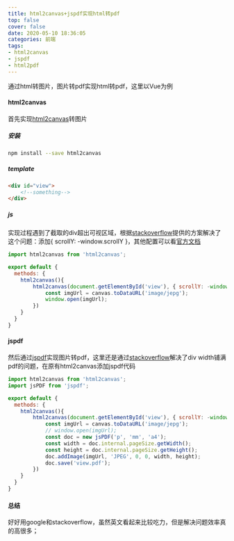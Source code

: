 ```yaml
---
title: html2canvas+jspdf实现html转pdf
top: false
cover: false
date: 2020-05-10 18:36:05
categories: 前端
tags: 
- html2canvas
- jspdf
- html2pdf
---
```

通过html转图片，图片转pdf实现html转pdf，这里以Vue为例
#### html2canvas
首先实现[html2canvas](https://html2canvas.hertzen.com/)转图片
##### 安装
```bash
npm install --save html2canvas
```
##### template
```html
<div id="view">
    <!--something-->
</div>
```
##### js
实现过程遇到了截取的div超出可视区域，根据[stackoverflow](https://stackoverflow.com/questions/36213275/html2canvas-does-not-render-full-div-only-what-is-visible-on-screen)提供的方案解决了这个问题：添加{ scrollY: -window.scrollY }，其他配置可以看[官方文档](https://html2canvas.hertzen.com/)
```js
import html2canvas from 'html2canvas';

export default {
  methods: {
    html2canvas(){
        html2canvas(document.getElementById('view'), { scrollY: -window.scrollY }).then((canvas) => {
            const imgUrl = canvas.toDataURL('image/jepg');
            window.open(imgUrl);
        })
    }
  }
}
```

#### jspdf
然后通过[jspdf](https://parall.ax/products/jspdf)实现图片转pdf，这里还是通过[stackoverflow](https://stackoverflow.com/questions/36472094/how-to-set-image-to-fit-width-of-the-page-using-jspdf)解决了div width铺满pdf的问题，在原有html2canvas添加jspdf代码
```js
import html2canvas from 'html2canvas';
import jsPDF from 'jspdf';

export default {
  methods: {
    html2canvas(){
        html2canvas(document.getElementById('view'), { scrollY: -window.scrollY }).then((canvas) => {
            const imgUrl = canvas.toDataURL('image/jepg');
            // window.open(imgUrl);
            const doc = new jsPDF('p', 'mm', 'a4');
            const width = doc.internal.pageSize.getWidth();
            const height = doc.internal.pageSize.getHeight();
            doc.addImage(imgUrl, 'JPEG', 0, 0, width, height);
            doc.save('view.pdf');
        })
    }
  }
}
```

#### 总结
好好用google和stackoverflow，虽然英文看起来比较吃力，但是解决问题效率真的高很多；